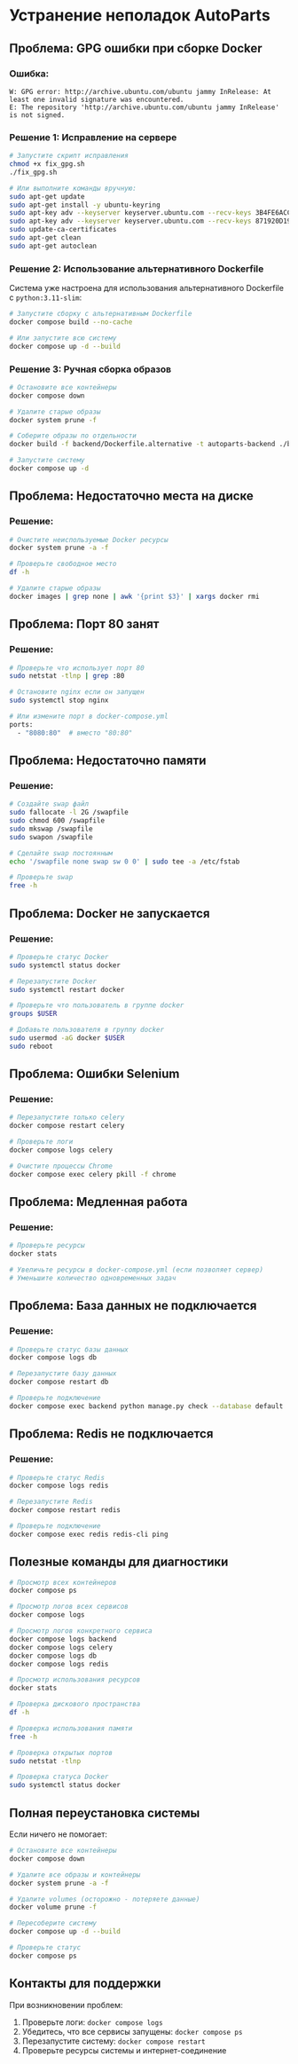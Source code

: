 # Устранение неполадок AutoParts

## Проблема: GPG ошибки при сборке Docker

### Ошибка:
```
W: GPG error: http://archive.ubuntu.com/ubuntu jammy InRelease: At least one invalid signature was encountered.
E: The repository 'http://archive.ubuntu.com/ubuntu jammy InRelease' is not signed.
```

### Решение 1: Исправление на сервере

```bash
# Запустите скрипт исправления
chmod +x fix_gpg.sh
./fix_gpg.sh

# Или выполните команды вручную:
sudo apt-get update
sudo apt-get install -y ubuntu-keyring
sudo apt-key adv --keyserver keyserver.ubuntu.com --recv-keys 3B4FE6ACC0B21F32
sudo apt-key adv --keyserver keyserver.ubuntu.com --recv-keys 871920D1991BC93F
sudo update-ca-certificates
sudo apt-get clean
sudo apt-get autoclean
```

### Решение 2: Использование альтернативного Dockerfile

Система уже настроена для использования альтернативного Dockerfile с `python:3.11-slim`:

```bash
# Запустите сборку с альтернативным Dockerfile
docker compose build --no-cache

# Или запустите всю систему
docker compose up -d --build
```

### Решение 3: Ручная сборка образов

```bash
# Остановите все контейнеры
docker compose down

# Удалите старые образы
docker system prune -f

# Соберите образы по отдельности
docker build -f backend/Dockerfile.alternative -t autoparts-backend ./backend

# Запустите систему
docker compose up -d
```

## Проблема: Недостаточно места на диске

### Решение:
```bash
# Очистите неиспользуемые Docker ресурсы
docker system prune -a -f

# Проверьте свободное место
df -h

# Удалите старые образы
docker images | grep none | awk '{print $3}' | xargs docker rmi
```

## Проблема: Порт 80 занят

### Решение:
```bash
# Проверьте что использует порт 80
sudo netstat -tlnp | grep :80

# Остановите nginx если он запущен
sudo systemctl stop nginx

# Или измените порт в docker-compose.yml
ports:
  - "8080:80"  # вместо "80:80"
```

## Проблема: Недостаточно памяти

### Решение:
```bash
# Создайте swap файл
sudo fallocate -l 2G /swapfile
sudo chmod 600 /swapfile
sudo mkswap /swapfile
sudo swapon /swapfile

# Сделайте swap постоянным
echo '/swapfile none swap sw 0 0' | sudo tee -a /etc/fstab

# Проверьте swap
free -h
```

## Проблема: Docker не запускается

### Решение:
```bash
# Проверьте статус Docker
sudo systemctl status docker

# Перезапустите Docker
sudo systemctl restart docker

# Проверьте что пользователь в группе docker
groups $USER

# Добавьте пользователя в группу docker
sudo usermod -aG docker $USER
sudo reboot
```

## Проблема: Ошибки Selenium

### Решение:
```bash
# Перезапустите только celery
docker compose restart celery

# Проверьте логи
docker compose logs celery

# Очистите процессы Chrome
docker compose exec celery pkill -f chrome
```

## Проблема: Медленная работа

### Решение:
```bash
# Проверьте ресурсы
docker stats

# Увеличьте ресурсы в docker-compose.yml (если позволяет сервер)
# Уменьшите количество одновременных задач
```

## Проблема: База данных не подключается

### Решение:
```bash
# Проверьте статус базы данных
docker compose logs db

# Перезапустите базу данных
docker compose restart db

# Проверьте подключение
docker compose exec backend python manage.py check --database default
```

## Проблема: Redis не подключается

### Решение:
```bash
# Проверьте статус Redis
docker compose logs redis

# Перезапустите Redis
docker compose restart redis

# Проверьте подключение
docker compose exec redis redis-cli ping
```

## Полезные команды для диагностики

```bash
# Просмотр всех контейнеров
docker compose ps

# Просмотр логов всех сервисов
docker compose logs

# Просмотр логов конкретного сервиса
docker compose logs backend
docker compose logs celery
docker compose logs db
docker compose logs redis

# Просмотр использования ресурсов
docker stats

# Проверка дискового пространства
df -h

# Проверка использования памяти
free -h

# Проверка открытых портов
sudo netstat -tlnp

# Проверка статуса Docker
sudo systemctl status docker
```

## Полная переустановка системы

Если ничего не помогает:

```bash
# Остановите все контейнеры
docker compose down

# Удалите все образы и контейнеры
docker system prune -a -f

# Удалите volumes (осторожно - потеряете данные)
docker volume prune -f

# Пересоберите систему
docker compose up -d --build

# Проверьте статус
docker compose ps
```

## Контакты для поддержки

При возникновении проблем:
1. Проверьте логи: `docker compose logs`
2. Убедитесь, что все сервисы запущены: `docker compose ps`
3. Перезапустите систему: `docker compose restart`
4. Проверьте ресурсы системы и интернет-соединение 
